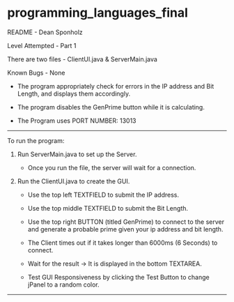 # programming_languages_final

README - Dean Sponholz

Level Attempted - Part 1

There are two files - ClientUI.java & ServerMain.java

Known Bugs - None

- The program appropriately check for errors in the IP address and Bit Length, and displays them accordingly.

- The program disables the GenPrime button while it is calculating.

- The Program uses PORT NUMBER: 13013
----------------------------------------------------------------------------------------
To run the program:

1. Run ServerMain.java to set up the Server.

	- Once you run the file, the server will wait for a connection.

2. Run the ClientUI.java to create the GUI.

	- Use the top left TEXTFIELD to submit the IP address.

	- Use the top middle TEXTFIELD to submit the Bit Length.

	- Use the top right BUTTON (titled GenPrime) to connect to the server and generate a probable prime given your ip address and bit length. 

	- The Client times out if it takes longer than 6000ms (6 Seconds) to connect.

	- Wait for the result -> It is displayed in the bottom TEXTAREA.

	- Test GUI Responsiveness by clicking the Test Button to change jPanel to a random color.
----------------------------------------------------------------------------------------


